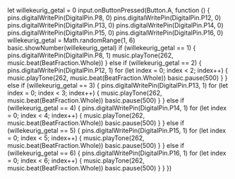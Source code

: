 let willekeurig_getal = 0
input.onButtonPressed(Button.A, function () {
    pins.digitalWritePin(DigitalPin.P8, 0)
    pins.digitalWritePin(DigitalPin.P12, 0)
    pins.digitalWritePin(DigitalPin.P13, 0)
    pins.digitalWritePin(DigitalPin.P14, 0)
    pins.digitalWritePin(DigitalPin.P15, 0)
    pins.digitalWritePin(DigitalPin.P16, 0)
    willekeurig_getal = Math.randomRange(1, 6)
    basic.showNumber(willekeurig_getal)
    if (willekeurig_getal == 1) {
        pins.digitalWritePin(DigitalPin.P8, 1)
        music.playTone(262, music.beat(BeatFraction.Whole))
    } else if (willekeurig_getal == 2) {
        pins.digitalWritePin(DigitalPin.P12, 1)
        for (let index = 0; index < 2; index++) {
            music.playTone(262, music.beat(BeatFraction.Whole))
            basic.pause(500)
        }
    } else if (willekeurig_getal == 3) {
        pins.digitalWritePin(DigitalPin.P13, 1)
        for (let index = 0; index < 3; index++) {
            music.playTone(262, music.beat(BeatFraction.Whole))
            basic.pause(500)
        }
    } else if (willekeurig_getal == 4) {
        pins.digitalWritePin(DigitalPin.P14, 1)
        for (let index = 0; index < 4; index++) {
            music.playTone(262, music.beat(BeatFraction.Whole))
            basic.pause(500)
        }
    } else if (willekeurig_getal == 5) {
        pins.digitalWritePin(DigitalPin.P15, 1)
        for (let index = 0; index < 5; index++) {
            music.playTone(262, music.beat(BeatFraction.Whole))
            basic.pause(500)
        }
    } else if (willekeurig_getal == 6) {
        pins.digitalWritePin(DigitalPin.P16, 1)
        for (let index = 0; index < 6; index++) {
            music.playTone(262, music.beat(BeatFraction.Whole))
            basic.pause(500)
        }
    }
})
